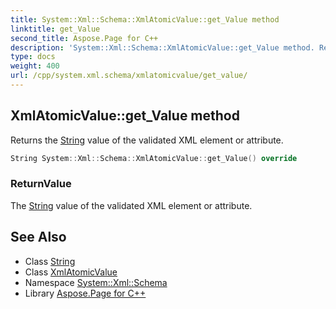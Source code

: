 ```yaml
---
title: System::Xml::Schema::XmlAtomicValue::get_Value method
linktitle: get_Value
second_title: Aspose.Page for C++
description: 'System::Xml::Schema::XmlAtomicValue::get_Value method. Returns the String value of the validated XML element or attribute in C++.'
type: docs
weight: 400
url: /cpp/system.xml.schema/xmlatomicvalue/get_value/
---
```

## XmlAtomicValue::get_Value method


Returns the [String](../../../system/string/) value of the validated XML element or attribute.

```cpp
String System::Xml::Schema::XmlAtomicValue::get_Value() override
```


### ReturnValue

The [String](../../../system/string/) value of the validated XML element or attribute.

## See Also

* Class [String](../../../system/string/)
* Class [XmlAtomicValue](../)
* Namespace [System::Xml::Schema](../../)
* Library [Aspose.Page for C++](../../../)
